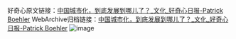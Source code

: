 好奇心原文链接：[中国城市化，到底发展到哪儿了？_文化_好奇心日报-Patrick Boehler](https://www.qdaily.com/articles/8823.html)
WebArchive归档链接：[中国城市化，到底发展到哪儿了？_文化_好奇心日报-Patrick Boehler](http://web.archive.org/web/20190623153448/https://www.qdaily.com/articles/8823.html)
![image](http://ww3.sinaimg.cn/large/007d5XDply1g3vdvob9ecj30u05l8hdt)